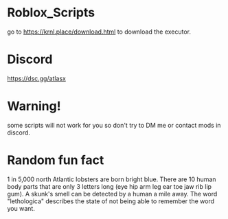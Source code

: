 # Roblox_Scripts
go to https://krnl.place/download.html to download the executor.
# Discord
https://dsc.gg/atlasx
# Warning!
some scripts will not work for you so don't try to DM me or contact mods in discord.
# Random fun fact
1 in 5,000 north Atlantic lobsters are born bright blue. There are 10 human body parts that are only 3 letters long (eye hip arm leg ear toe jaw rib lip gum). A skunk's smell can be detected by a human a mile away. The word "lethologica" describes the state of not being able to remember the word you want.
